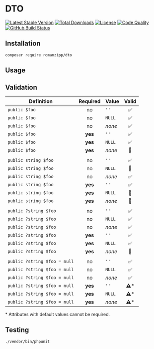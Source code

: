 # DTO

[![Latest Stable Version](https://img.shields.io/packagist/v/romanzipp/DTO.svg?style=flat-square)](https://packagist.org/packages/romanzipp/dto)
[![Total Downloads](https://img.shields.io/packagist/dt/romanzipp/DTO.svg?style=flat-square)](https://packagist.org/packages/romanzipp/dto)
[![License](https://img.shields.io/packagist/l/romanzipp/DTO.svg?style=flat-square)](https://packagist.org/packages/romanzipp/dto)
[![Code Quality](https://img.shields.io/scrutinizer/g/romanzipp/DTO.svg?style=flat-square)](https://scrutinizer-ci.com/g/romanzipp/DTO/?branch=master)
[![GitHub Build Status](https://img.shields.io/github/workflow/status/romanzipp/DTO/Tests?style=flat-square)](https://github.com/romanzipp/DTO/actions)

## Installation

```
composer require romanzipp/dto
```

## Usage

## Validation

| Definition | Required | Value | Valid |
| --- | :---: | --- | :---: |
| `public $foo` | no | `''` | ✅ |
| `public $foo` | no | `NULL` | ✅ |
| `public $foo` | no | *none* | ✅ |
| `public $foo` | **yes** | `''` | ✅ |
| `public $foo` | **yes** | `NULL` | ✅ |
| `public $foo` | **yes** | *none* | 🚫 |
| | | |
| `public string $foo` | no | `''` | ✅ |
| `public string $foo` | no | `NULL` | 🚫 |
| `public string $foo` | no | *none* | ✅ |
| `public string $foo` | **yes** | `''` | ✅ |
| `public string $foo` | **yes** | `NULL` | 🚫 |
| `public string $foo` | **yes** | *none* | 🚫 | 
| | | |
| `public ?string $foo` | no | `''` | ✅ |
| `public ?string $foo` | no | `NULL` | ✅ |
| `public ?string $foo` | no | *none* | ✅ |
| `public ?string $foo` | **yes** | `''` | ✅ |
| `public ?string $foo` | **yes** | `NULL` | ✅ |
| `public ?string $foo` | **yes** | *none* | 🚫 |
| | | |
| `public ?string $foo = null` | no | `''` | ✅ |
| `public ?string $foo = null` | no | `NULL` | ✅ |
| `public ?string $foo = null` | no | *none* | ✅ |
| `public ?string $foo = null` | **yes** | `''` | ⚠️* |
| `public ?string $foo = null` | **yes** | `NULL` | ⚠️* |
| `public ?string $foo = null` | **yes** | *none* | ⚠️* |

\* Attributes with default values cannot be required.

## Testing

```
./vendor/bin/phpunit
```
